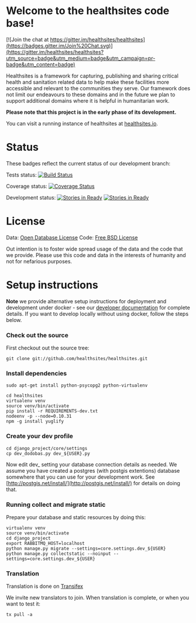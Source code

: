 # Welcome to the healthsites code base!

[![Join the chat at https://gitter.im/healthsites/healthsites](https://badges.gitter.im/Join%20Chat.svg)](https://gitter.im/healthsites/healthsites?utm_source=badge&utm_medium=badge&utm_campaign=pr-badge&utm_content=badge)

Healthsites is a framework for capturing, publishing and sharing critical
health and sanitation related data to help make these facilities more
accessible and relevant to the communities they serve. Our framework does not
limit our endeavours to these domains and in the future we plan to support
additional domains where it is helpful in humanitarian work.

**Please note that this project is in the early phase of its development.**

You can visit a running instance of healthsites at [healthsites.io](http://healthsites.io).

# Status

These badges reflect the current status of our development branch:

Tests status: [![Build Status](https://api.travis-ci.org/healthsites/healthsites.svg)](https://api.travis-ci.org/healthsites/healthsites.svg)

Coverage status: [![Coverage Status](https://coveralls.io/repos/healthsites/healthsites/badge.png?branch=develop)](https://coveralls.io/r/healthsites/healthsites?branch=develop)

Development status: [![Stories in Ready](https://badge.waffle.io/healthsites/healthsites.svg?label=ready&title=Ready)](http://waffle.io/healthsites/healthsites) [![Stories in Ready](https://badge.waffle.io/healthsites/healthsites.svg?label=In%20Progress&title=In%20Progress)](http://waffle.io/healthsites/healthsites)

# License

Data: [Open Database License](http://opendatacommons.org/licenses/odbl/)
Code: [Free BSD License](http://www.freebsd.org/copyright/freebsd-license.html)

Out intention is to foster wide spread usage of the data and the code that we provide. Please use this code and data in the interests of humanity and not for nefarious purposes.

# Setup instructions

**Note** we provide alternative setup instructions for deployment and development under docker - see our [developer documentation](https://github.com/healthsites/healthsites/blob/develop/README-dev.md) for complete details. If you want to develop locally without using docker, follow the steps below.

### Check out the source


First checkout out the source tree:

```
git clone git://github.com/healthsites/healthsites.git
```

### Install dependencies

```
sudo apt-get install python-psycopg2 python-virtualenv
```

```
cd healthsites
virtualenv venv
source venv/bin/activate
pip install -r REQUIREMENTS-dev.txt
nodeenv -p --node=0.10.31
npm -g install yuglify
```

### Create your dev profile



```
cd django_project/core/settings
cp dev_dodobas.py dev_${USER}.py
```

Now edit dev_<your username> setting your database connection details as
needed. We assume you have created a postgres (with postgis extentions)
database somewhere that you can use for your development work. See
[http://postgis.net/install/](http://postgis.net/install/) for details on doing
that.

### Running collect and migrate static

Prepare your database and static resources by doing this:

```
virtualenv venv
source venv/bin/activate
cd django_project
export RABBITMQ_HOST=localhost
python manage.py migrate --settings=core.settings.dev_${USER}
python manage.py collectstatic --noinput --settings=core.settings.dev_${USER}
```

### Translation
Translation is done on [Transifex](https://www.transifex.com/healthsitesio/healthsites/)

We invite new translators to join.
When translation is complete, or when you want to test it:
```
tx pull -a
```
